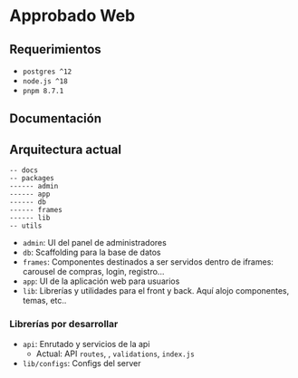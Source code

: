 # Approbado Web

## Requerimientos

- `postgres ^12`
- `node.js ^18`
- `pnpm 8.7.1`

## Documentación

## Arquitectura actual

```
-- docs
-- packages
------ admin
------ app
------ db
------ frames
------ lib
-- utils
```

- `admin`: UI del panel de administradores
- `db`: Scaffolding para la base de datos
- `frames`: Componentes destinados a ser servidos dentro de iframes: carousel de compras, login, registro...
- `app`: UI de la aplicación web para usuarios
- `lib`: Librerías y utilidades para el front y back. Aquí alojo componentes, temas, etc..

### Librerías por desarrollar
- `api`: Enrutado y servicios de la api
    - Actual: API `routes`, , `validations`, `index.js`
- `lib/configs`: Configs del server
